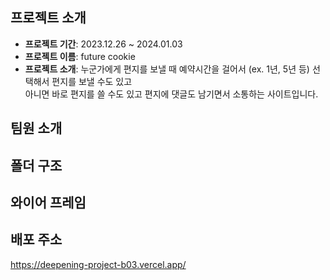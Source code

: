 ## 프로젝트 소개
- **프로젝트 기간**: 2023.12.26 ~ 2024.01.03  
- **프로젝트 이름**: future cookie  
- **프로젝트 소개**: 누군가에게 편지를 보낼 때 예약시간을 걸어서 (ex. 1년, 5년 등) 선택해서 편지를 보낼 수도 있고  
아니면 바로 편지를 쓸 수도 있고 편지에 댓글도 남기면서 소통하는 사이트입니다.  

## 팀원 소개

## 폴더 구조

## 와이어 프레임

## 배포 주소
https://deepening-project-b03.vercel.app/
